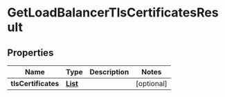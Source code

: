 

# GetLoadBalancerTlsCertificatesResult


## Properties

| Name | Type | Description | Notes |
|------------ | ------------- | ------------- | -------------|
|**tlsCertificates** | [**List**](List.md) |  |  [optional] |



